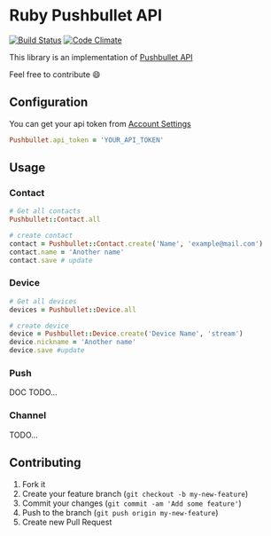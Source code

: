 # Ruby Pushbullet API

[![Build Status](https://travis-ci.org/letz/ruby-pushbullet.svg)](https://travis-ci.org/letz/ruby-pushbullet)
[![Code Climate](https://codeclimate.com/github/letz/ruby-pushbullet/badges/gpa.svg)](https://codeclimate.com/github/letz/ruby-pushbullet)


This library is an implementation of [Pushbullet API](https://docs.pushbullet.com/http)


Feel free to contribute :smile:

## Configuration

You can get your api token from [Account Settings](https://www.pushbullet.com/account)

```ruby
Pushbullet.api_token = 'YOUR_API_TOKEN'
```

## Usage

### Contact

```ruby
# Get all contacts
Pushbullet::Contact.all

# create contact
contact = Pushbullet::Contact.create('Name', 'example@mail.com')
contact.name = 'Another name'
contact.save # update

```

### Device

```ruby
# Get all devices
devices = Pushbullet::Device.all

# create device
device = Pushbullet::Device.create('Device Name', 'stream')
device.nickname = 'Another name'
device.save #update

```

### Push

DOC TODO...

### Channel

TODO...


## Contributing

1. Fork it
2. Create your feature branch (`git checkout -b my-new-feature`)
3. Commit your changes (`git commit -am 'Add some feature'`)
4. Push to the branch (`git push origin my-new-feature`)
5. Create new Pull Request
